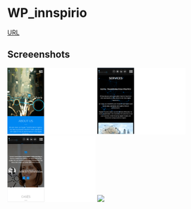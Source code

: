 # WP_innspirio

[URL](http://demo.inspirio.com/)

## Screeenshots
[<img src="2.png" width="200" />]()
[<img src="1.png" width="200" />]()
[<img src="3.png" width="200" />]()
[<img src="5.png" width="200" />]()
